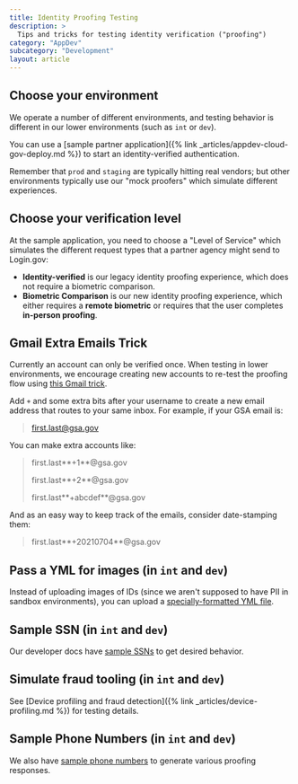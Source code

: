 ```yaml
---
title: Identity Proofing Testing
description: >
  Tips and tricks for testing identity verification ("proofing")
category: "AppDev"
subcategory: "Development"
layout: article
---
```


## Choose your environment

We operate a number of different environments, and testing behavior is different in our lower environments (such as `int` or `dev`). 

You can use a [sample partner application]({% link _articles/appdev-cloud-gov-deploy.md %}) to start an identity-verified authentication.

Remember that `prod` and `staging` are typically hitting real vendors; but other environments typically use our "mock proofers" which simulate different experiences.

## Choose your verification level

At the sample application, you need to choose a "Level of Service" which simulates the different request types that a partner agency might send to Login.gov: 
* **Identity-verified** is our legacy identity proofing experience, which does not require a biometric comparison.
* **Biometric Comparison** is our new identity proofing experience, which either requires a **remote biometric** or requires that the user completes **in-person proofing**.

## Gmail Extra Emails Trick

Currently an account can only be verified once. When testing in lower environments, we
encourage creating new accounts to re-test the proofing flow using [this Gmail trick][gmail-trick].

Add `+` and some extra bits after your username to create a new email address that routes to your
same inbox. For example, if your GSA email is:

> first.last@gsa.gov

You can make extra accounts like:

> first.last**+1**@gsa.gov
>
> first.last**+2**@gsa.gov
>
> first.last**+abcdef**@gsa.gov

And as an easy way to keep track of the emails, consider date-stamping them:

> first.last**+20210704**@gsa.gov

[gmail-trick]: https://gmail.googleblog.com/2008/03/2-hidden-ways-to-get-more-from-your.html

## Pass a YML for images (in `int` and `dev`)

Instead of uploading images of IDs (since we aren't supposed to have PII in sandbox environments),
you can upload a [specially-formatted YML file](https://developers.login.gov/testing/#data-testing).

## Sample SSN (in `int` and `dev`)

Our developer docs have [sample SSNs](https://developers.login.gov/testing/#personal-information-verification)
to get desired behavior.

## Simulate fraud tooling (in `int` and `dev`)

See [Device profiling and fraud detection]({% link _articles/device-profiling.md %}) for testing details.

## Sample Phone Numbers (in `int` and `dev`)

We also have [sample phone numbers](https://developers.login.gov/testing/#phone-number-verification)
to generate various proofing responses.
